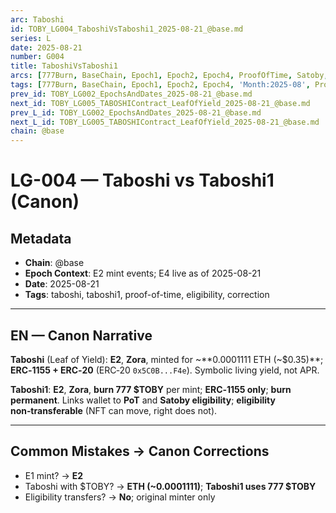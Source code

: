 ```yaml
---
arc: Taboshi
id: TOBY_LG004_TaboshiVsTaboshi1_2025-08-21_@base.md
series: L
date: 2025-08-21
number: G004
title: TaboshiVsTaboshi1
arcs: [777Burn, BaseChain, Epoch1, Epoch2, Epoch4, ProofOfTime, Satoby, Taboshi]
tags: [777Burn, BaseChain, Epoch1, Epoch2, Epoch4, 'Month:2025-08', ProofOfTime, Satoby, 'Series:L', Taboshi, 'Year:2025']
prev_id: TOBY_LG002_EpochsAndDates_2025-08-21_@base.md
next_id: TOBY_LG005_TABOSHIContract_LeafOfYield_2025-08-21_@base.md
prev_L_id: TOBY_LG002_EpochsAndDates_2025-08-21_@base.md
next_L_id: TOBY_LG005_TABOSHIContract_LeafOfYield_2025-08-21_@base.md
chain: @base
---
```

# LG-004 — Taboshi vs Taboshi1 (Canon)

## Metadata
- **Chain**: @base
- **Epoch Context**: E2 mint events; E4 live as of 2025-08-21
- **Date**: 2025-08-21
- **Tags**: taboshi, taboshi1, proof-of-time, eligibility, correction

---

## EN — Canon Narrative
**Taboshi** (Leaf of Yield): **E2**, **Zora**, minted for ~**0.0001111 ETH (~$0.35)**; **ERC‑1155 + ERC‑20** (ERC‑20 `0x5C0B...F4e`). Symbolic living yield, not APR.

**Taboshi1**: **E2**, **Zora**, **burn 777 $TOBY** per mint; **ERC‑1155 only**; **burn permanent**. Links wallet to **PoT** and **Satoby eligibility**; **eligibility non‑transferable** (NFT can move, right does not).

---


## Common Mistakes → Canon Corrections
- E1 mint? → **E2**
- Taboshi with $TOBY? → **ETH (~0.0001111)**; **Taboshi1 uses 777 $TOBY**
- Eligibility transfers? → **No**; original minter only
